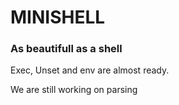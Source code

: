 <h1>MINISHELL</h1>
<h3>As beautifull as a shell</h3>

Exec, Unset and env are almost ready.

We are still working on parsing 
